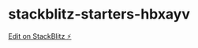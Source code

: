 # stackblitz-starters-hbxayv

[Edit on StackBlitz ⚡️](https://stackblitz.com/edit/stackblitz-starters-hbxayv)